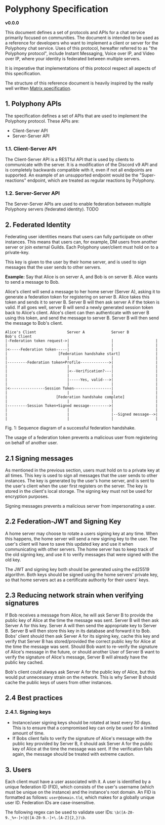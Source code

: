 # Polyphony Specification

**v0.0.0**

This document defines a set of protocols and APIs for a chat service primarily focused on communities. The document is intended to be used as a reference for developers who want to implement a client or server for the Polyphony chat service. Uses of this protocol, hereafter referred to as "the Polyphony protocol", include Instant Messaging, Voice over IP, and Video over IP, where your identity is federated between multiple servers.

It is imperative that implementations of this protocol respect all aspects of this specification.

The structure of this reference document is heavily inspired by the really well written [Matrix specification](https://spec.matrix.org/latest).

## 1. Polyphony APIs

The specification defines a set of APIs that are used to implement the Polyphony protocol. These APIs are:

- Client-Server API
- Server-Server API

### 1.1. Client-Server API

The Client-Server API is a RESTful API that is used by clients to communicate with the server. It is a modification of the Discord v9 API and is completely backwards compatible with it, even if not all endpoints are supported. An example of an unsupported endpoint would be the "Super-reactions" endpoint, which are treated as regular reactions by Polyphony.

### 1.2. Server-Server API

The Server-Server APIs are used to enable federation between multiple Polyphony servers (federated identity).
TODO

## 2. Federated Identity

Federating user identities means that users can fully participate on other instances. This means that users can, for example, DM users from another server or join external Guilds. Each Polyphony user/client must hold on to a private-key.

This key is given to the user by their home server, and is used to sign messages that the user sends to other servers.

**Example:**
Say that Alice is on server A, and Bob is on server B. Alice wants to send a message to Bob.

Alice's client will send a message to her home server (Server A), asking it to generate a federation token for registering on server B. Alice takes this token and sends it to server B. Server B will then ask server A if the token is valid. If all goes well, server B will send a newly generated session token back to Alice's client. Alice's client can then authenticate with server B using this token, and send the message to server B. Server B will then send the message to Bob's client.

```
Alice's Client              Server A            Server B            Bob's Client
|-Federation token request->|                   |                   |
|                           |                   |                   |
|<-----Federation token-----|                   |                   |
|                       [Federation handshake start]                |
|                           |                   |                   |
|---------Federation token+Profile------------->|                   |
|                           |                   |                   |
|                           |<--Verification?---|                   |
|                           |                   |                   |
|                           |-----Yes, valid--->|                   |
|                           |                   |                   |
|<----------------Session Token-----------------|                   |
|                           |                   |                   |
|                      [Federation handshake complete]              |
|                           |                   |                   |
|---------Session Token+Signed message--------->|                   |
|                           |                   |                   |
|                           |                   |--Signed message-->|
|                           |                   |                   |
```

Fig. 1: Sequence diagram of a successful federation handshake.

The usage of a federation token prevents a malicious user from registering on behalf of another user.

## 2.1 Signing messages

As mentioned in the previous section, users must hold on to a private key at all times. This key is used to sign all messages that the user sends to other instances. The key is generated by the user's home server, and is sent to the user's client when the user first registers on the server. The key is stored in the client's local storage. The signing key must not be used for encryption purposes.

Signing messages prevents a malicious server from impersonating a user.

## 2.2 Federation-JWT and Signing Key

A home server may choose to rotate a users signing key at any time. When this happens, the home server will send a new signing key to the user. The user's client will have to save this updated key and use it when communicating with other servers. The home server has to keep track of the old signing key, and use it to verify messages that were signed with the old key.

The JWT and signing key both should be generated using the ed25519 algorithm. Both keys should be signed using the home servers' private key, so that home servers act as a certificate authority for their users' keys.

## 2.3 Reducing network strain when verifying signatures

If Bob receives a message from Alice, he will ask Server B to provide the public key of Alice at the time the message was sent. Server B will then ask Server A for this key. Server A will then send the appropriate key to Server B. Server B will then store this key in its database and forward it to Bob. Bobs' client should then ask Server A for its signing key, cache this key and verify that Server B has stored/provided the correct public key for Alice at the time the message was sent. Should Bob want to re-verify the signature of Alice's message in the future, or should another User of Server B want to verify the signature of Alice's message, Server B will already have the public key cached.

Bob's client could always ask Server A for the public key of Alice, but this would put unnecessary strain on the network. This is why Server B should cache the public keys of users from other instances.

## 2.4 Best practices

### 2.4.1. Signing keys

- Instance/user signing keys should be rotated at least every 30 days. This is to ensure that a compromised key can only be used for a limited amount of time.
- If Bobs client fails to verify the signature of Alice's message with the public key provided by Server B, it should ask Server A for the public key of Alice at the time the message was sent. If the verification fails again, the message should be treated with extreme caution.

## 3. Users

Each client must have a user associated with it. A user is identified by a unique federation ID (FID), which consists of the user's username (which must be unique on the instance) and the instance's root domain. An FID is formatted as follows: `user@domain.tld`, which makes for a globally unique user ID. Federation IDs are case-insensitive.

The following regex can be used to validate user IDs: `\b([A-Z0-9._%+-]+)@([A-Z0-9.-]+\.[A-Z]{2,})\b`.
